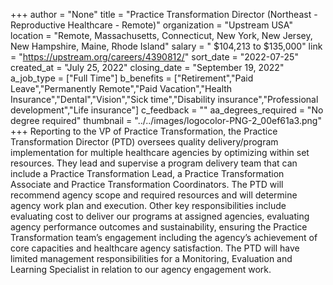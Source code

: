 +++
author = "None"
title = "Practice Transformation Director (Northeast - Reproductive Healthcare - Remote)"
organization = "Upstream USA"
location = "Remote, Massachusetts, Connecticut, New York, New Jersey, New Hampshire, Maine, Rhode Island"
salary = " $104,213 to $135,000"
link = "https://upstream.org/careers/4390812/"
sort_date = "2022-07-25"
created_at = "July 25, 2022"
closing_date = "September 19, 2022"
a_job_type = ["Full Time"]
b_benefits = ["Retirement","Paid Leave","Permanently Remote","Paid Vacation","Health Insurance","Dental","Vision","Sick time","Disability insurance","Professional development","Life insurance"]
c_feedback = ""
aa_degrees_required = "No degree required"
thumbnail = "../../images/logocolor-PNG-2_00ef61a3.png"
+++
Reporting to the VP of Practice Transformation, the Practice Transformation Director (PTD) oversees quality delivery/program implementation for multiple healthcare agencies by optimizing within set resources. They lead and supervise a program delivery team that can include a Practice Transformation Lead, a Practice Transformation Associate  and Practice Transformation Coordinators. The PTD will recommend agency scope and required resources and will determine agency work plan and execution.  Other key responsibilities include evaluating cost to deliver our programs at assigned agencies, evaluating agency performance outcomes and sustainability, ensuring the Practice Transformation team’s engagement including the agency’s achievement of core capacities and healthcare agency satisfaction. The PTD will have limited management responsibilities for a Monitoring, Evaluation and Learning Specialist in relation to our agency engagement work.  